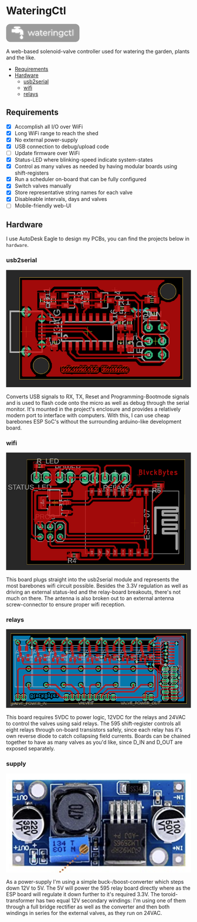 # WateringCtl

![logo](readme_images/logo.png)

A web-based solenoid-valve controller used for watering the garden, plants and the like.

* [Requirements](#requirements)
* [Hardware](#hardware)
  * [usb2serial](#usb2serial)
  * [wifi](#wifi)
  * [relays](#relays)
## Requirements

* [x] Accomplish all I/O over WiFi
* [x] Long WiFi range to reach the shed
* [x] No external power-supply
* [x] USB connection to debug/upload code
* [ ] Update firmware over WiFi
* [x] Status-LED where blinking-speed indicate system-states
* [x] Control as many valves as needed by having modular boards using shift-registers
* [x] Run a scheduler on-board that can be fully configured
* [x] Switch valves manually
* [x] Store representative string names for each valve
* [x] Disableable intervals, days and valves
* [ ] Mobile-friendly web-UI

## Hardware

I use AutoDesk Eagle to design my PCBs, you can find the projects below in `hardware`.

### usb2serial

![usb2serial](readme_images/layout_usb2serial.png)

Converts USB signals to RX, TX, Reset and Programming-Bootmode signals and is used to flash code onto the micro as well as debug through the serial monitor. It's mounted in the project's enclosure and provides a relatively modern port to interface with computers. With this, I can use cheap barebones ESP SoC's without the surrounding arduino-like development board.

### wifi

![wifi](readme_images/layout_wifi.png)

This board plugs straight into the usb2serial module and represents the most barebones wifi circuit possible. Besides the 3.3V regulation as well as driving an external status-led and the relay-board breakouts, there's not much on there. The antenna is also broken out to an external antenna screw-connector to ensure proper wifi reception.

### relays

![relays](readme_images/layout_relays.png)

This board requires 5VDC to power logic, 12VDC for the relays and 24VAC to control the valves using said relays. The 595 shift-register controls all eight relays through on-board transistors safely, since each relay has it's own reverse diode to catch collapsing field currents. Boards can be chained together to have as many valves as you'd like, since D_IN and D_OUT are exposed separately.

### supply

![buck_boost](readme_images/buck_boost.png)

As a power-supply I'm using a simple buck-/boost-converter which steps down 12V to 5V. The 5V will power the 595 relay board directly where as the ESP board will regulate it down further to it's required 3.3V. The toroid-transformer has two equal 12V secondary windings: I'm using one of them through a full bridge rectifier as well as the converter and then both windings in series for the external valves, as they run on 24VAC.